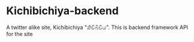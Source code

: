 # Kichibichiya-backend
A twitter alike site, Kichibichiya "කිචිබිචිය". This is backend framework API for the site
